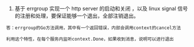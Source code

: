 1. 基于 errgroup 实现一个 http server 的启动和关闭 ，以及 linux signal 信号的注册和处理，要保证能够一个退出，全部注销退出。

```
答：errgroup的Go方法调用，其中有一个返回错误，内部会调用context的cancel方法

利用这个特性，在每个服务内监听context.Done，如果收到消息，说明可以进行退出
```